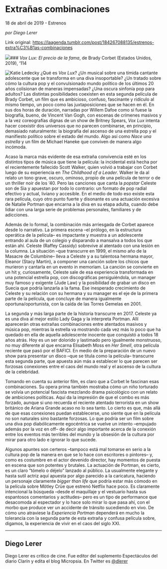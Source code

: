 # Extrañas combinaciones



18 de abril de 2019 - Estrenos

_por Diego Lerer_

Link original: https://laagenda.tumblr.com/post/184267088135/estrenos-extra%C3%B1as-combinaciones

![](https://64.media.tumblr.com/5eae7fad6aac61a7ad4cc96450df19ca/54789fd90dd22b48-78/s500x750/49c7989d38357dc8e04fa2840a83ef30f9fc9462.jpg)### *Vox Lux: El precio de la fama*, de Brady Corbet (Estados Unidos, 2019), ‘114

![Katie Ledecky](https://64.media.tumblr.com/869405fd73f0ae693309259748f4c0a9/54789fd90dd22b48-ac/s400x600/c3ec9bcab47f935a2343cbe46db128b416f78088.jpg)
¿Qué es *Vox Lux*? ¿Un musical sobre una tímida cantante adolescente que se transforma en una diva insoportable? ¿Un tratado sobre cómo la cultura pop y el convulsionado mundo político de los últimos 20 años colisionan de maneras impensadas? ¿Una oscura sinfonía pop para adultos? Las distintas posibilidades coexisten en esta segunda película de Brady Corbet, un film que es ambicioso, confuso, fascinante y ridículo al mismo tiempo, un poco como las juxtaposiciones que se hacen en él. En sus dos horas de duración, narradas por Willem Dafoe como si fuese la biografía, bueno, de Vincent Van Gogh, con escenas de crímenes masivos y a la vez coreografías dignas de un show de Britney Spears, *Vox Lux* intenta hacer coexistir dos universos que no parecen combinarse, en principio, demasiado naturalmente: la biografía del ascenso de una estrella pop y el manifiesto político sobre el estado del mundo. Algo así como *Nace una estrella* y un film de Michael Haneke que conviven de manera algo incómoda.

Acaso la marca más evidente de esa extraña convivencia esté en los distintos tipos de música que tiene la película: la incidental está hecha por el recientemente fallecido Scott Walker, quien volvió a trabajar con Corbet luego de su experiencia en *The Childhood of a Leader*. Walker le da al relato un tono grave, oscuro, ominoso, propio de una película de terror o de un thriller noir de los ‘40. Pero las canciones que canta la *popstar* Celeste son de Sia y apuestan por todo lo contrario: un formato de pop radial efectivo y actual, liviano y accesible. En el medio de todo eso existe esta rara película, cuyo otro punto fuerte y disonante es una actuación excesiva de Natalie Portman que encarna a la diva en su etapa adulta, cuando debe lidiar con una larga serie de problemas personales, familiares y de adicciones. 

Además de lo formal, la combinación más arriesgada de Corbet aparece desde lo narrativo. La primera escena –el prólogo, en la estructura operática de la película– es impactante y muestra a un adolescente entrando al aula de un colegio y disparando a mansalva a todos los que están ahí. Celeste (Raffey Cassidy) sobrevive al atentado con una lesión en la columna. La situación –que transcurre en 1999, el mismo año de la Masacre de Columbine– lleva a Celeste y a su talentosa hermana mayor, Eleanor (Stacy Martin), a componer una canción sobre los chicos que murieron y cantarla en un evento in memoriam. La canción se convierte en un hit y, curiosamente, Celeste sale de esa experiencia transformada en una potencial estrella pop, con discográficas persiguiéndola, un manager muy famoso y exigente (Jude Law) y la posibilidad de grabar un disco en Suecia que podría lanzarla a la fama. Ese inesperado crecimiento de Celeste y su relación con su hermana y su manager es el eje de la primera parte de la película, que concluye de manera igualmente oportuna/oportunista, con la caída de las Torres Gemelas en 2001. 

La segunda y más larga parte de la historia transcurre en 2017. Celeste ya es una diva al mejor estilo Lady Gaga y la interpreta Portman. Allí aparecerán otras extrañas combinaciones entre atentados masivos y música pop, mientras la estrella va mostrando cada vez más lo poco que ha quedado en ella de aquella adolescente inocente que conquistó a todos 18 años atrás. Hoy es un ser dolorido y lastimado pero igualmente monstruoso, no muy diferente al que encarna Elisabeth Moss en *Her Smell*, otra película reciente que pasó por el BAFICI. En medio de la preparación de un nuevo show para presentar un disco –que se titula como la película– transcurre esta segunda parte, que apuesta aún más a establecer lo que parecen ser forzosas conexiones entre el caos del mundo real y el ascenso de la cultura de la celebridad.

Tomando en cuenta su anterior film, es claro que a Corbet le fascinan esas combinaciones. Su opera prima también mostraba cómo un niño torturado se volvía un potencial fascista mezclando drama psicológico con un relato de ambiciones políticas. Aquí da la impresión de que el combo es más forzado, aunque si uno recuerda el reciente atentado terrorista en un show británico de Ariana Grande acaso no lo sea tanto. Lo cierto es que, más allá de que esas conexiones puedan establecerse, uno siente que en la película no son naturales sino bastante forzosas. Lo que podría ser un film sobre una diva pop diabólicamente egocéntrica se vuelve un intento –empujado además por la voz en off– de decir algo importante acerca de la conexión entre los eventos más terribles del mundo y la obsesión de la cultura por mirar para otro lado e ignorar lo que sucede.

Algunos apuntes son certeros –tampoco está mal tomarse en serio a la cultura pop de la manera en que se lo hace con escritores o pintores– y, como es costumbre en el actor devenido director, hay momentos de puesta en escena que son potentes y brutales. La actuación de Portman, es cierto, es un claro “tómelo o déjelo” lanzado al público. La usualmente elegante y hasta sutil actriz aquí apuesta por algo parecido a la caricatura, haciendo un personaje claramente *bigger than life* que podría estar más cómodo en la película sobre Mötley Crüe que estrenó Netflix hace poco. Es claramente intencional la búsqueda –desde el maquillaje y el vestuario hasta sus espantosos comentarios y actitudes– pero es un tipo de performance que desacomoda al espectador y lo hace solo mirar lo que pasa ahí, con el morbo que produce ver un accidente de tránsito sucediendo en vivo. De cómo uno atraviese la *Experiencia Portman* dependerá en mucho la tolerancia con la segunda parte de esta extraña y confusa película sobre, digamos, la experiencia de vivir en el caos del siglo XXI.

  




---

Diego Lerer
-----------

 Diego Lerer es crítico de cine. Fue editor del suplemento Espectáculos del diario Clarín y edita el blog Micropsia. En Twitter es [@dlerer](https://twitter.com/dlerer) 

